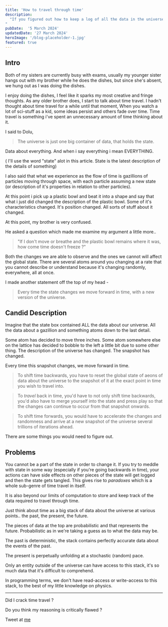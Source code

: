 ```yaml
---
title: 'How to travel through time'
description:
  "If you figured out how to keep a log of all the data in the universe, and kept snapshots of it everytime this data changed, you would become able observe the flow of time like a stack and insert yourself at some arbitrary snapshot you want to inhabit.
"
pubDate:  '5 March 2024'
updatedDate: '27 March 2024'
heroImage: '/blog-placeholder-1.jpg'
featured: true
---
```


## Intro

Both of my sisters are currently busy with exams, usually my younger sister hangs out with my
brother while he does the dishes, but since she's absent, we hung out as I was doing the dishes.

I enjoy doing the dishes, I feel like it sparks my most creative and fringe thoughts. As any older
brother does, I start to talk about time travel. I hadn't thought about time travel for a while
until that moment, When you watch a lot of sci-stuff as a kid, some ideas persist and others fade
over time. Time travel is something i've spent an unnecessary amount of time thinking about it.

I said to Dolu,

> The universe is just one big container of data, that holds the state.

Data about everything. And when i say everything i mean EVERYTHING.

( I'll use the word "state" alot in this article. State is the latest description of the details of
something)

I also said that what we experience as the flow of time is gazillions of particles moving through
space, with each particle assuming a new state (or description of it's properties in relation to
other particles).

At this point i pick up a plastic bowl and beat it into a shape and say that what i just did changed
the description of the plastic bowl. Some of it's characteristics changed. It's position changed.
All sorts of stuff about it changed.

At this point, my brother is very confused.

He asked a question which made me examine my argument a little more..

> "If I don't move or breathe and the plastic bowl remains where it was, how come time doesn't
> freeze ?"

Both the changes we are able to observe and the ones we cannot will affect the global state. There
are several atoms around you changing at a rate that you cannot describe or understand because it's
changing randomly, everywhere, all at once.

I made another statement off the top of my head -

> Every time the state changes we move forward in time, with a new version of the universe.

## Candid Description

Imagine that the state box contained ALL the data about our universe. All the data about a gazillion
and something atoms down to the last detail.

Some atom has decided to move three inches. Some atom somewhere else on the lattice has decided to
bobble to the left a little bit due to some other thing. The description of the universe has
changed. The snapshot has changed.

Every time this snapshot changes, we move forward in time.

> To shift time backwards, you have to reset the global state of aeons of data about the universe to
> the snapshot of it at the exact point in time you wish to travel into.

> To _travel_ back in time, you'd have to not only shift time backwards, you'd also have to merge
> yourself into the state and press play so that the changes can continue to occur from that
> snapshot onwards.

> To shift time forwards, you would have to accelerate the changes and randomness and arrive at a
> new snapshot of the universe several trillions of iterations ahead.

There are some things you would need to figure out.

## Problems

You cannot be a part of the state in order to change it. If you try to meddle with state in some way
(especially if you're going backwards in time), your actions can have side effects on other pieces
of the state will get logged and then the state gets tangled. This gives rise to _paradoxes_ which
is a whole sub-genre of time travel in itself.

It is also beyond our limits of computation to store and keep track of the data required to travel
through time.

Just think about time as a big stack of data about the universe at various points.. the past, the
present, the future.

The pieces of data at the top are probabilistic and that represents the future. Probabilistic as in
we're taking a guess as to what the data may be.

The past is deterministic, the stack contains perfectly accurate data about the events of the past.

The present is perpetually unfolding at a stochastic (random) pace.

Only an entity outside of the universe can have access to this stack, it's so much data that it's
difficult to comprehend.

In programming terms, we don't have read-access or write-access to this stack, to the best of my
little knowledge on physics.

---

Did I crack time travel ?

Do you think my reasoning is critically flawed ?

Tweet at [me](https://twitter.com/iyifrr.)
